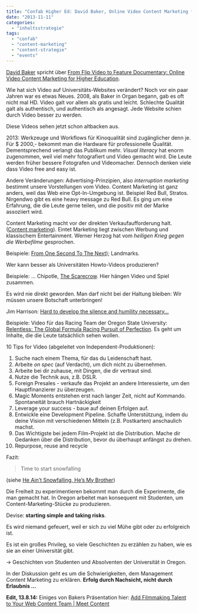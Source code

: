 ```yaml
---
title: "Confab Higher Ed: David Baker, Online Video Content Marketing for Higher Education"
date: "2013-11-11"
categories: 
  - "inhaltsstrategie"
tags: 
  - "confab"
  - "content-marketing"
  - "content-strategie"
  - "events"
---
```


[David Baker](http://confabevents.com/events/higher-ed-2013/speakers/david-baker "David Baker - Confab Events") spricht über [From Flip Video to Feature Documentary: Online Video Content Marketing for Higher Education](http://confabevents.com/events/higher-ed-2013/program/from-flip-video-to-feature-documentary-online-video-content-marketing-for-h "From Flip Video to Feature Documentary: Online Video Content Marketing for Higher Education - Confab Events").

Wie hat sich Video auf Universitäts-Websites verändert? Noch vor ein paar Jahren war es etwas Neues. 2008, als Baker in Organ begann, gab es oft nicht mal HD. Video galt vor allem als gratis und leicht. Schlechte Qualität galt als authentisch, und authentisch als angesagt. Jede Website schien durch Video besser zu werden.

Diese Videos sehen jetzt schon altbacken aus.

2013: Werkzeuge und Workflows für Kinoqualität sind zugänglicher denn je. Für $ 2000,- bekommt man die Hardware für professionelle Qualität. Dementsprechend verlangt das Publikum mehr. _Visual literacy_ hat enorm zugenommen, weil viel mehr fotografiert und Video gemacht wird. Die Leute werden früher bessere Fotografen und Videomacher. Dennoch denken viele dass Video free and easy ist.

Andere Veränderungen: Advertising-Prinzipien, also _interruption marketing_ bestimmt unsere Vorstellungen vom Video. Content Marketing ist ganz anders, weil das Web eine Opt-In-Umgebung ist. Beispiel Red Bull, Stratos. Nirgendwo gibt es eine heavy message zu Red Bull. Es ging um eine Erfahrung, die die Leute gerne teilen, und die positiv mit der Marke assoziiert wird.

Content Marketing macht vor der direkten Verkaufaufforderung halt.([Content marketing](http://en.wikipedia.org/wiki/Content_marketing "Content marketing - Wikipedia, the free encyclopedia")). Eintet Marketing liegt zwischen Werbung und klassischem Entertainment. Werner Herzog hat vom _heiligen Krieg gegen die Werbefilme_ gesprochen.

Beispiele: [From One Second To The Next](http://www.youtube.com/watch?v=Xk1vCqfYpos "From One Second To The Next - Texting While Driving Documentary - Werner Herzog - YouTube")); Landmarks.

Wer kann besser als Universitäten Howto-Videos produzieren?

Beispiele: … Chipotle, [The Scarecrow](http://www.youtube.com/watch?v=lUtnas5ScSE "The Scarecrow - YouTube"). Hier hängen Video und Spiel zusammen.

Es wird nie direkt geworden. Man darf nicht bei der Haltung bleiben: Wir müssen unsere Botschaft unterbringen!

Jim Harrison: [Hard to develop the silence and humility necessary...](http://barrygrahamauthor.com/post/49759389383/hard-to-develop-the-silence-and-humility-necessary "Hard to develop the silence and humility necessary... | Barry Graham")

Beispiele: Video für das Racing Team der Oregon State University: [Relentless: The Global Formula Racing Pursuit of Perfection](http://www.youtube.com/watch?v=WD9n_HDzhvo "Relentless: The Global Formula Racing Pursuit of Perfection - YouTube"). Es geht um Inhalte, die die Leute tatsächlich sehen wollen.

10 Tips for Video (abgeleitet von Independent-Produktionen):

1. Suche nach einem Thema, für das du Leidenschaft hast.
2. Arbeite _on spec_ (auf Verdacht), um dich nicht zu übernehmen.
3. Arbeite bei dir zuhause, mit Dingen, die dir vertraut sind.
4. Nutze die Technik aus, z.B. DSLR.
5. Foreign Presales - verkaufe das Projekt an andere Interessierte, um den Hauptfinanzierer zu überzeugen.
6. Magic Moments entstehen erst nach langer Zeit, nicht auf Kommando. Spontaneität brauch Hartnäckigkeit
7. Leverage your success - baue auf deinen Erfolgen auf.
8. Entwickle eine Development Pipeline. Schaffe Unterstützung, indem du deine Vision mit verschiedenen Mitteln (z.B. Postkarten) anschaulich machst.
9. Das Wichtigste bei jedem Film-Projekt ist die Distribution. Mache dir Gedanken über die Distribution, bevor du überhaupt anfängst zu drehen.
10. Repurpose, reuse and recycle

Fazit:

> Time to start snowfalling

(siehe [He Ain’t Snowfalling, He’s My Brother](http://alistapart.com/column/he-aint-snowfalling-hes-my-brother "He Ain’t Snowfalling, He’s My Brother ∙ An A List Apart Column"))

Die Freiheit zu experimentieren bekommt man durch die Experimente, die man gemacht hat. In Oregon arbeitet man konsequent mit Studenten, um Content-Marketing-Stücke zu produzieren.

Devise: **starting simple and taking risks**.

Es wird niemand gefeuert, weil er sich zu viel Mühe gibt oder zu erfolgreich ist.

Es ist ein großes Privileg, so viele Geschichten zu erzählen zu haben, wie es sie an einer Universität gibt.

\-> Geschichten von Studenten und Absolventen der Universität in Oregon.

In der Diskussion geht es um die Schwierigkeiten, dem Management Content Marketing zu erklären. **Erfolg durch Nachsicht, nicht durch Erlaubnis ...**

**Edit, 13.8.14:** Einiges von Bakers Präsentation hier: [Add Filmmaking Talent to Your Web Content Team | Meet Content](http://meetcontent.com/blog/add-filmmaking-talent-to-your-web-content-team/ "Add Filmmaking Talent to Your Web Content Team | Meet Content")
